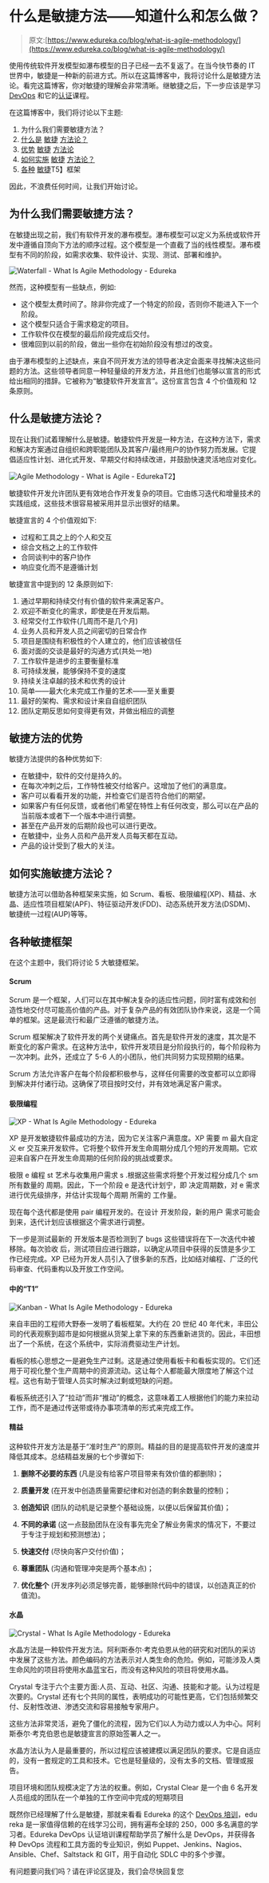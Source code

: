 # 什么是敏捷方法——知道什么和怎么做？

> 原文:[https://www.edureka.co/blog/what-is-agile-methodology/](https://www.edureka.co/blog/what-is-agile-methodology/)

使用传统软件开发模型如瀑布模型的日子已经一去不复返了。在当今快节奏的 IT 世界中，敏捷是一种新的前进方式。所以在这篇博客中，我将讨论什么是敏捷方法论。看完这篇博客，你对敏捷的理解会非常清晰。继敏捷之后，下一步应该是学习 [DevOps](https://www.edureka.co/blog/what-is-devops/) 和它的[认证](https://www.edureka.co/devops-certification-training)课程。

在这篇博客中，我们将讨论以下主题:

1.  为什么我们需要敏捷方法？
2.  [什么是](#what) [敏捷](#agile) [方法论？](#what)
3.  [优势](#advantages) [敏捷](#agile) [方法论](#advantages)
4.  [如何实施](#how) [敏捷](#agile) [方法论？](#how)
5.  [各种](#types) [敏捷](#agile)T5】框架

因此，不浪费任何时间，让我们开始讨论。

## 为什么我们需要敏捷方法？

在敏捷出现之前，我们有软件开发的瀑布模型。瀑布模型可以定义为系统或软件开发中遵循自顶向下方法的顺序过程。这个模型是一个直截了当的线性模型。瀑布模型有不同的阶段，如需求收集、软件设计、实现、测试、部署和维护。

![Waterfall - What Is Agile Methodology - Edureka](../Images/f0051b61cc01018b5f338d1633a20c06.png)

然而，这种模型有一些缺点，例如:

*   这个模型太费时间了。除非你完成了一个特定的阶段，否则你不能进入下一个阶段。
*   这个模型只适合于需求稳定的项目。
*   工作软件仅在模型的最后阶段完成后交付。
*   很难回到以前的阶段，做出一些你在初始阶段没有想过的改变。

由于瀑布模型的上述缺点，来自不同开发方法的领导者决定会面来寻找解决这些问题的方法。这些领导者同意一种轻量级的开发方法，并且他们也能够以宣言的形式给出相同的措辞。它被称为“敏捷软件开发宣言”。这份宣言包含 4 个价值观和 12 条原则。

## 什么是敏捷方法论？

现在让我们试着理解什么是敏捷。敏捷软件开发是一种方法，在这种方法下，需求和解决方案通过自组织和跨职能团队及其客户/最终用户的协作努力而发展。它提倡适应性计划、进化式开发、早期交付和持续改进，并鼓励快速灵活地应对变化。

![Agile Methodology - What is Agile - Edureka](../Images/6b5d0714a8b7dc0540d8f1cabd8d6ea9.png)T2】

敏捷软件开发允许团队更有效地合作开发复杂的项目。它由练习迭代和增量技术的实践组成，这些技术很容易被采用并显示出很好的结果。

敏捷宣言的 4 个价值观如下:

*   过程和工具之上的个人和交互
*   综合文档之上的工作软件
*   合同谈判中的客户协作
*   响应变化而不是遵循计划

敏捷宣言中提到的 12 条原则如下:

1.  通过早期和持续交付有价值的软件来满足客户。
2.  欢迎不断变化的需求，即使是在开发后期。
3.  经常交付工作软件(几周而不是几个月)
4.  业务人员和开发人员之间密切的日常合作
5.  项目是围绕有积极性的个人建立的，他们应该被信任
6.  面对面的交谈是最好的沟通方式(共处一地)
7.  工作软件是进步的主要衡量标准
8.  可持续发展，能够保持不变的速度
9.  持续关注卓越的技术和优秀的设计
10.  简单——最大化未完成工作量的艺术——至关重要
11.  最好的架构、需求和设计来自自组织团队
12.  团队定期反思如何变得更有效，并做出相应的调整

## **敏捷方法的优势**

敏捷方法提供的各种优势如下:

*   在敏捷中，软件的交付是持久的。
*   在每次冲刺之后，工作特性被交付给客户。这增加了他们的满意度。
*   客户可以看看开发的功能，并检查它们是否符合他们的期望。
*   如果客户有任何反馈，或者他们希望在特性上有任何改变，那么可以在产品的当前版本或者下一个版本中进行调整。
*   甚至在产品开发的后期阶段也可以进行更改。
*   在敏捷中，业务人员和产品开发人员每天都在互动。
*   产品的设计受到了极大的关注。

## **如何实施敏捷方法论？**

敏捷方法可以借助各种框架来实施，如 Scrum、看板、极限编程(XP)、精益、水晶、适应性项目框架(APF)、特征驱动开发(FDD)、动态系统开发方法(DSDM)、敏捷统一过程(AUP)等等。

## **各种敏捷框架**

在这个主题中，我们将讨论 5 大敏捷框架。

#### **Scrum**

Scrum 是一个框架，人们可以在其中解决复杂的适应性问题，同时富有成效和创造性地交付尽可能高价值的产品。对于复杂产品的有效团队协作来说，这是一个简单的框架。这是最流行和最广泛遵循的敏捷方法。

Scrum 框架解决了软件开发的两个关键痛点。首先是软件开发的速度，其次是不断变化的客户需求。在这种方法中，软件开发项目是分阶段执行的，每个阶段称为一次冲刺。此外，还成立了 5-6 人的小团队，他们共同努力实现预期的结果。

Scrum 方法允许客户在每个阶段都积极参与，这样任何需要的改变都可以立即得到解决并付诸行动。这确保了项目按时交付，并有效地满足客户需求。

#### **极限编程**

![XP - What Is Agile Methodology - Edureka](../Images/0079726ba72fc282b70a3abe3faa3d16.png)

XP 是开发敏捷软件最成功的方法，因为它关注客户满意度。XP 需要 m 最大自定义 er 交互来开发软件。它将整个软件开发生命周期分成几个短的开发周期。它欢迎来自客户在开发生命周期的任何阶段的挑战或要求。

极限 e 编程 st 艺术与收集用户需求 s .根据这些需求将整个开发过程分成几个 sm 所有数量的 周期。因此，下一个阶段 e 是迭代计划宁，即 决定周期数，对 e 需求进行优先级排序，并估计实现每个周期 所需的 工作量。

现在每个迭代都是使用 pair 编程开发的。在设计 开发阶段，新的用户 需求可能会到来，迭代计划应该根据这个需求进行调整。

下一步是测试最新的 开发版本是否检测到了 bugs 这些错误将在下一次迭代中被移除。每次验收 后，测试项目应进行跟踪，以确定从项目中获得的反馈是多少工作已经完成。XP 已经为开发人员引入了很多新的东西，比如结对编程、广泛的代码审查、代码重构以及开放工作空间。

#### **中的“T1”**

![Kanban - What Is Agile Methodology - Edureka](../Images/7b7fdb416090d7e7e681441fab71fcfc.png)

来自丰田的工程师大野泰一发明了看板框架。大约在 20 世纪 40 年代末，丰田公司的代表观察到超市是如何根据从货架上拿下来的东西重新进货的。因此，丰田想出了一个系统，在这个系统中，实际消费驱动生产计划。

看板的核心思想之一是避免生产过剩。这是通过使用看板卡和看板实现的。它们还用于可视化整个生产周期中的资源流动。这让每个人都能最大限度地了解这个过程。这也有助于管理人员实时解决过剩或短缺的问题。

看板系统还引入了“拉动”而非“推动”的概念，这意味着工人根据他们的能力来拉动工作，而不是通过传送带或待办事项清单的形式来完成工作。

#### **精益**

这种软件开发方法是基于“准时生产”的原则。精益的目的是提高软件开发的速度并降低其成本。总结精益发展的七个步骤如下:

1.  **删除不必要的东西** (凡是没有给客户项目带来有效价值的都删除)；

2.  **质量开发** (在开发中创造质量需要纪律和对创造的剩余数量的控制)；

3.  **创造知识** (团队的动机是记录整个基础设施，以便以后保留其价值)；

4.  **不同的承诺** (这一点鼓励团队在没有事先完全了解业务需求的情况下，不要过于专注于规划和预测想法)；

5.  **快速交付** (尽快向客户交付价值)；

6.  **尊重团队** (沟通和管理冲突是两个基本点)；

7.  **优化整个** (开发序列必须足够完善，能够删除代码中的错误，以创造真正的价值流)。

#### **水晶**

![Crystal - What Is Agile Methodology - Edureka](../Images/8f2c8553e04cdb3b9436630bba7b3b0e.png)

水晶方法是一种软件开发方法。阿利斯泰尔·考克伯恩从他的研究和对团队的采访中发展了这些方法。颜色编码的方法表示对人类生命的危险。例如，可能涉及人类生命风险的项目将使用水晶蓝宝石，而没有这种风险的项目将使用水晶。

Crystal 专注于六个主要方面:人员、互动、社区、沟通、技能和才能。认为过程是次要的。Crystal 还有七个共同的属性，表明成功的可能性更高，它们包括频繁交付、反射性改进、渗透交流和容易接触专家用户。

这些方法非常灵活，避免了僵化的流程，因为它们以人为动力或以人为中心。阿利斯泰尔·考克伯恩也是敏捷宣言的原始签署人之一。

水晶方法认为人是最重要的，所以过程应该被建模以满足团队的要求。它是自适应的，没有一套规定的工具和技术。它也是轻量级的，没有太多的文档、管理或报告。

项目环境和团队规模决定了方法的权重。例如，Crystal Clear 是一个由 6 名开发人员组成的团队在一个单独的工作空间中完成的短期项目

既然你已经理解了什么是敏捷，那就来看看 Edureka 的这个 [DevOps 培训](https://www.edureka.co/devops-certification-training)，edu reka 是一家值得信赖的在线学习公司，拥有遍布全球的 250，000 多名满意的学习者。Edureka DevOps 认证培训课程帮助学员了解什么是 DevOps，并获得各种 DevOps 流程和工具方面的专业知识，例如 Puppet、Jenkins、Nagios、Ansible、Chef、Saltstack 和 GIT，用于自动化 SDLC 中的多个步骤。

有问题要问我们吗？请在评论区提及，我们会尽快回复您